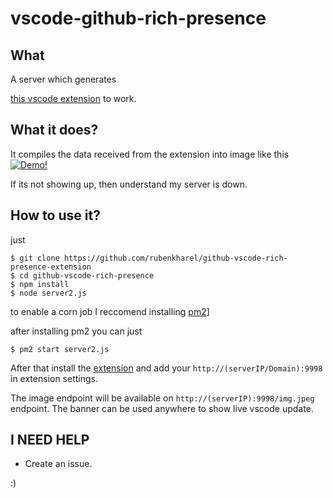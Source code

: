 # vscode-github-rich-presence

## What

A server which generates 

[this vscode extension](https://marketplace.visualstudio.com/items?itemName=rubenkharel.github-vscode-richpresence) to work.

## What it does?

It compiles the data received from the extension into image like this 
[![Demo!](http://161.97.66.38:9998/img.jpeg)](http://161.97.66.38:9998/img.jpeg)

If its not showing up, then understand my server is down.

## How to use it?

just 

```
$ git clone https://github.com/rubenkharel/github-vscode-rich-presence-extension
$ cd github-vscode-rich-presence
$ npm install
$ node server2.js
```

to enable a corn job I reccomend installing [pm2](https://www.npmjs.com/package/pm2)]

after installing pm2 you can just
```
$ pm2 start server2.js
```

After that install the [extension](https://marketplace.visualstudio.com/items?itemName=rubenkharel.github-vscode-richpresence)
and add your `http://(serverIP/Domain):9998` in extension settings. 

The image endpoint will be available on `http://(serverIP):9998/img.jpeg` endpoint. The banner can be used anywhere to show live vscode update.

## I NEED HELP

- Create an issue. 

:)
